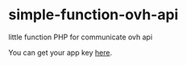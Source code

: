 # simple-function-ovh-api

little function PHP for communicate ovh api

You can get your app key [here](https://eu.api.ovh.com/createApp/).
